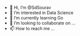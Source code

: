 - 👋 Hi, I’m @SdSourav
- 👀 I’m interested in Data Science
- 🌱 I’m currently learning Go
- 💞️ I’m looking to collaborate on ...
- 📫 How to reach me ...

<!---
SdSourav/SdSourav is a ✨ special ✨ repository because its `README.md` (this file) appears on your GitHub profile.
You can click the Preview link to take a look at your changes.
--->
